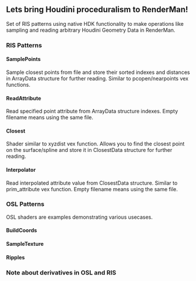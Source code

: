 ## Lets bring Houdini proceduralism to RenderMan!
Set of RIS patterns using native HDK functionality to make operations like sampling and reading arbitrary Houdini Geometry Data in RenderMan.

### RIS Patterns

#### SamplePoints
Sample closest points from file and store their sorted indexes and distances in ArrayData structure for further reading. Similar to pcopen/nearpoints vex functions.

#### ReadAttribute
Read specified point attribute from ArrayData structure indexes.
Empty filename means using the same file.

#### Closest
Shader similar to xyzdist vex function. Allows you to find the closest point on the surface/spline and store it in ClosestData structure for further reading.

#### Interpolator
Read interpolated attribute value from ClosestData structure. Similar to prim_attribute vex function.
Empty filename means using the same file.

### OSL Patterns
OSL shaders are examples demonstrating various usecases.
#### BuildCoords
#### SampleTexture
#### Ripples

### Note about derivatives in OSL and RIS
